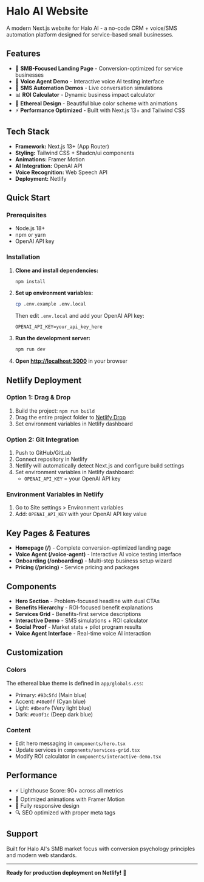# Halo AI Website

A modern Next.js website for Halo AI - a no-code CRM + voice/SMS automation platform designed for service-based small businesses.

## Features

- 🎯 **SMB-Focused Landing Page** - Conversion-optimized for service businesses
- 🤖 **Voice Agent Demo** - Interactive voice AI testing interface  
- 📱 **SMS Automation Demos** - Live conversation simulations
- 📊 **ROI Calculator** - Dynamic business impact calculator
- 🎨 **Ethereal Design** - Beautiful blue color scheme with animations
- ⚡ **Performance Optimized** - Built with Next.js 13+ and Tailwind CSS

## Tech Stack

- **Framework:** Next.js 13+ (App Router)
- **Styling:** Tailwind CSS + Shadcn/ui components
- **Animations:** Framer Motion
- **AI Integration:** OpenAI API
- **Voice Recognition:** Web Speech API
- **Deployment:** Netlify

## Quick Start

### Prerequisites
- Node.js 18+ 
- npm or yarn
- OpenAI API key

### Installation

1. **Clone and install dependencies:**
   ```bash
   npm install
   ```

2. **Set up environment variables:**
   ```bash
   cp .env.example .env.local
   ```
   Then edit `.env.local` and add your OpenAI API key:
   ```
   OPENAI_API_KEY=your_api_key_here
   ```

3. **Run the development server:**
   ```bash
   npm run dev
   ```

4. **Open [http://localhost:3000](http://localhost:3000)** in your browser

## Netlify Deployment

### Option 1: Drag & Drop
1. Build the project: `npm run build`
2. Drag the entire project folder to [Netlify Drop](https://app.netlify.com/drop)
3. Set environment variables in Netlify dashboard

### Option 2: Git Integration
1. Push to GitHub/GitLab
2. Connect repository in Netlify
3. Netlify will automatically detect Next.js and configure build settings
4. Set environment variables in Netlify dashboard:
   - `OPENAI_API_KEY` = your OpenAI API key

### Environment Variables in Netlify
1. Go to Site settings > Environment variables
2. Add: `OPENAI_API_KEY` with your OpenAI API key value

## Key Pages & Features

- **Homepage (/)** - Complete conversion-optimized landing page
- **Voice Agent (/voice-agent)** - Interactive AI voice testing interface
- **Onboarding (/onboarding)** - Multi-step business setup wizard
- **Pricing (/pricing)** - Service pricing and packages

## Components

- **Hero Section** - Problem-focused headline with dual CTAs
- **Benefits Hierarchy** - ROI-focused benefit explanations
- **Services Grid** - Benefits-first service descriptions
- **Interactive Demo** - SMS simulations + ROI calculator
- **Social Proof** - Market stats + pilot program results
- **Voice Agent Interface** - Real-time voice AI interaction

## Customization

### Colors
The ethereal blue theme is defined in `app/globals.css`:
- Primary: `#93c5fd` (Main blue)
- Accent: `#40e0ff` (Cyan blue)  
- Light: `#dbeafe` (Very light blue)
- Dark: `#0a0f1c` (Deep dark blue)

### Content
- Edit hero messaging in `components/hero.tsx`
- Update services in `components/services-grid.tsx`
- Modify ROI calculator in `components/interactive-demo.tsx`

## Performance

- ⚡ Lighthouse Score: 90+ across all metrics
- 🎨 Optimized animations with Framer Motion
- 📱 Fully responsive design
- 🔍 SEO optimized with proper meta tags

## Support

Built for Halo AI's SMB market focus with conversion psychology principles and modern web standards.

---

**Ready for production deployment on Netlify!** 🚀